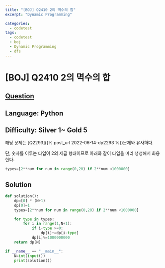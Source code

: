 ```yaml
---
title: "[BOJ] Q2410 2의 멱수의 합"
excerpt: "Dynamic Programming"

categories:
  - codetest
tags:
  - codetest
  - boj
  - Dynamic Programming
  - dfs
---
```

# [BOJ] Q2410 2의 멱수의 합
## [Question](https://www.acmicpc.net/problem/2410)
## Language: Python
## Difficulty: Silver 1~ Gold 5

해당 문제는 [Q2293]({% post_url 2022-06-14-dp2293 %})문제와 유사하다. 

단, 숫자를 이루는 타입이 2의 제곱 형태이므로 아래와 같이 타입을 미리 생성해서 화용한다.

```python
types=[2**num for num in range(0,20) if 2**num <1000000]
```

## Solution 

```python
def solution():
    dp=[0] * (N+1)
    dp[0]=1
    types=[2**num for num in range(0,20) if 2**num <1000000]

    for type in types:
        for i in range(1,N+1):
            if i-type >=0:
                dp[i]+=dp[i-type]
            dp[i]%=1000000000
    return dp[N]

if __name__ == "__main__":
    N=int(input())
    print(solution())
```